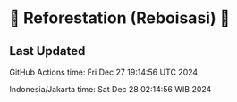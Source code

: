 
# 🌳 Reforestation (Reboisasi) 🌲

## Last Updated

GitHub Actions time: Fri Dec 27 19:14:56 UTC 2024

Indonesia/Jakarta time: Sat Dec 28 02:14:56 WIB 2024
